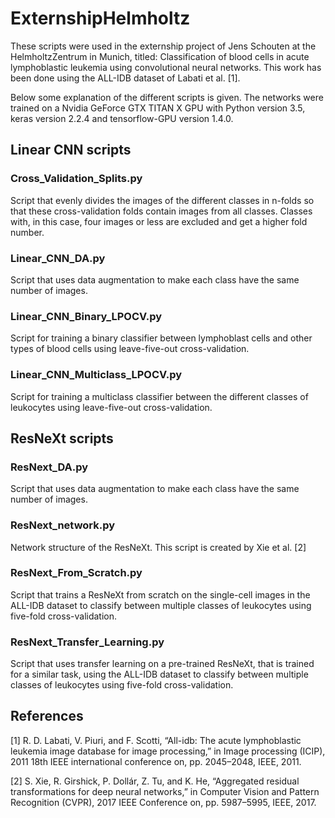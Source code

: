 # ExternshipHelmholtz

These scripts were used in the externship project of Jens Schouten at the HelmholtzZentrum in Munich, titled: Classification of blood cells in acute lymphoblastic leukemia using convolutional neural networks. This work has been done using the ALL-IDB dataset of Labati et al. [1].

Below some explanation of the different scripts is given. The networks were trained on a Nvidia GeForce GTX TITAN X GPU with Python version 3.5, keras version 2.2.4 and tensorflow-GPU version 1.4.0. 

## Linear CNN scripts
### Cross_Validation_Splits.py
Script that evenly divides the images of the different classes in n-folds so that these cross-validation folds contain images from all classes. Classes with, in this case, four images or less are excluded and get a higher fold number. 

### Linear_CNN_DA.py
Script that uses data augmentation to make each class have the same number of images.

### Linear_CNN_Binary_LPOCV.py
Script for training a binary classifier between lymphoblast cells and other types of blood cells using leave-five-out cross-validation. 

### Linear_CNN_Multiclass_LPOCV.py
Script for training a multiclass classifier between the different classes of leukocytes using leave-five-out cross-validation. 


## ResNeXt scripts
### ResNext_DA.py
Script that uses data augmentation to make each class have the same number of images.

### ResNext_network.py
Network structure of the ResNeXt. This script is created by Xie et al. [2]

### ResNext_From_Scratch.py
Script that trains a ResNeXt from scratch on the single-cell images in the ALL-IDB dataset to classify between multiple classes of leukocytes using five-fold cross-validation.

### ResNext_Transfer_Learning.py
Script that uses transfer learning on a pre-trained ResNeXt, that is trained for a similar task, using the ALL-IDB dataset to classify between multiple classes of leukocytes using five-fold cross-validation.

## References
[1] R. D. Labati, V. Piuri, and F. Scotti, “All-idb: The acute lymphoblastic leukemia
image database for image processing,” in Image processing (ICIP), 2011 18th IEEE
international conference on, pp. 2045–2048, IEEE, 2011.

[2] S. Xie, R. Girshick, P. Dollár, Z. Tu, and K. He, “Aggregated residual transformations
for deep neural networks,” in Computer Vision and Pattern Recognition
(CVPR), 2017 IEEE Conference on, pp. 5987–5995, IEEE, 2017.
